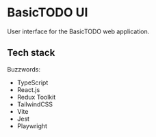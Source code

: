 # BasicTODO UI

User interface for the BasicTODO web application.

## Tech stack

Buzzwords:

* TypeScript
* React.js
* Redux Toolkit
* TailwindCSS
* Vite
* Jest
* Playwright

<!-- TODO: Add build/develop/etc sections -->
<!-- TODO: Add roadmap -->
